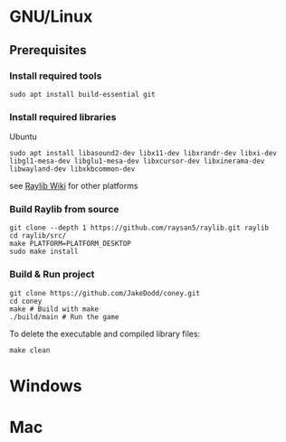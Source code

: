 # GNU/Linux
## Prerequisites
### Install required tools
```
sudo apt install build-essential git
```
### Install required libraries
Ubuntu
```
sudo apt install libasound2-dev libx11-dev libxrandr-dev libxi-dev libgl1-mesa-dev libglu1-mesa-dev libxcursor-dev libxinerama-dev libwayland-dev libxkbcommon-dev
```
see [Raylib Wiki](https://github.com/raysan5/raylib/wiki/Working-on-GNU-Linux) for other platforms
### Build Raylib from source
```
git clone --depth 1 https://github.com/raysan5/raylib.git raylib
cd raylib/src/
make PLATFORM=PLATFORM_DESKTOP
sudo make install
```
### Build & Run project
```
git clone https://github.com/JakeDodd/coney.git
cd coney
make # Build with make
./build/main # Run the game
```
To delete the executable and compiled library files:
```
make clean
```

# Windows

# Mac
